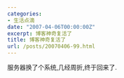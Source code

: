 ```yaml
---
categories:
- 生活点滴
date: "2007-04-06T00:00:00Z"
excerpt: 博客神奇复活了
title: 博客神奇复活了
url: /posts/20070406-99.html
---
```

服务器换了个系统,几经周折,终于回来了.